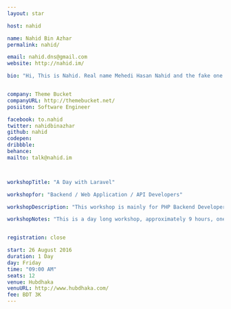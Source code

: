 ```yaml
---
layout: star

host: nahid

name: Nahid Bin Azhar
permalink: nahid/

email: nahid.dns@gmail.com
website: http://nahid.im/

bio: "Hi, This is Nahid. Real name Mehedi Hasan Nahid and the fake one is Nahid Bin Azhar. The main thing about me is, I'm from Barishal, so be careful. I love to bluff, travel and yeah I do love to do rubbish programming. If there is any spare time, I also do code in open-source."


company: Theme Bucket
companyURL: http://themebucket.net/
posiiton: Software Engineer

facebook: to.nahid
twitter: nahidbinazhar
github: nahid
codepen:
dribbble:
behance:
mailto: talk@nahid.im



workshopTitle: "A Day with Laravel"

workshopfor: "Backend / Web Application / API Developers"

workshopDescription: "This workshop is mainly for PHP Backend Developers, who want to work with the latest PHP Framework Laravel. The workshop will make your relationship with Laravel closer. This will change your so-called idea and will make you understand that programming is an art where you are an artist, a coder artist."

workshopNotes: "This is a day long workshop, approximately 9 hours, one day, on a beautiful Friday, starting from 09.00 AM."


registration: close

start: 26 August 2016
duration: 1 Day
day: Friday
time: "09:00 AM"
seats: 12
venue: Hubdhaka
venuURL: http://www.hubdhaka.com/
fee: BDT 3K
---
```

